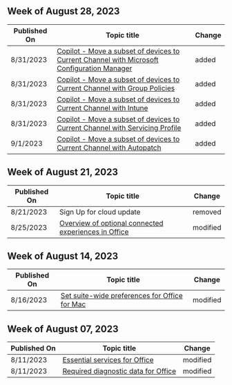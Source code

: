 <!-- This file is generated automatically each week. Changes made to this file will be overwritten.-->



## Week of August 28, 2023


| Published On |Topic title | Change |
|------|------------|--------|
| 8/31/2023 | [Copilot - Move a subset of devices to Current Channel with Microsoft Configuration Manager](/DeployOffice/updates/move-devices-channel-configmgr) | added |
| 8/31/2023 | [Copilot - Move a subset of devices to Current Channel with Group Policies](/DeployOffice/updates/move-devices-channel-group-policy) | added |
| 8/31/2023 | [Copilot - Move a subset of devices to Current Channel with Intune](/DeployOffice/updates/move-devices-channel-intune) | added |
| 8/31/2023 | [Copilot - Move a subset of devices to Current Channel with Servicing Profile](/DeployOffice/updates/move-devices-channel-servicingprofiles) | added |
| 9/1/2023 | [Copilot - Move a subset of devices to Current Channel with Autopatch](/DeployOffice/updates/move-devices-channel-autopatch) | added |


## Week of August 21, 2023


| Published On |Topic title | Change |
|------|------------|--------|
| 8/21/2023 | Sign Up for cloud update | removed |
| 8/25/2023 | [Overview of optional connected experiences in Office](/DeployOffice/privacy/optional-connected-experiences) | modified |


## Week of August 14, 2023


| Published On |Topic title | Change |
|------|------------|--------|
| 8/16/2023 | [Set suite-wide preferences for Office for Mac](/DeployOffice/mac/preferences-office) | modified |


## Week of August 07, 2023


| Published On |Topic title | Change |
|------|------------|--------|
| 8/11/2023 | [Essential services for Office](/DeployOffice/privacy/essential-services) | modified |
| 8/11/2023 | [Required diagnostic data for Office](/DeployOffice/privacy/required-diagnostic-data) | modified |
